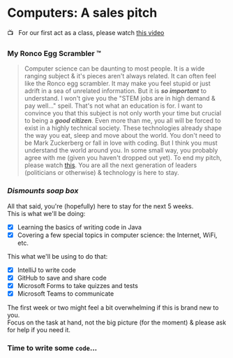 # Computers: A sales pitch
:tv: &nbsp; For our first act as a class, please watch [this video](https://youtu.be/GdonmCgg3lE)

### My Ronco Egg Scrambler&nbsp;:tm:
> Computer science can be daunting to most people. It is a wide ranging subject & it's pieces aren't always related. It can often feel like the Ronco egg scrambler.
> It may make you feel stupid or just adrift in a sea of unrelated information.
> But it is ***so important*** to understand.
> I won't give you the "STEM jobs are in high demand & pay well..." speil. That's not what an education is for. I want to convince you that this subject is not only worth your time but crucial to being a ***good citizen***. Even more than me, you all will be forced to exist in a highly technical society. These technologies
> already shape the way you eat, sleep and move about the world. You don't need to be Mark Zuckerberg or fall in love with coding. But I think you must understand 
> the world around you.  In some small way, you probably agree with me (given you haven't dropped out yet). To end my pitch, please watch [this](https://www.youtube.com/watch?v=ncbb5B85sd0). You are all the next generation of leaders (politicians or otherwise) & technology is here to stay.

### *Dismounts soap box*
All that said, you're (hopefully) here to stay for the next 5 weeks.\
This is what we'll be doing:
- [x] Learning the basics of writing code in Java
- [x] Covering a few special topics in computer science: the Internet, WiFi, etc.

This what we'll be using to do that:
- [x] IntelliJ to write code
- [x] GitHub to save and share code
- [x] Microsoft Forms to take quizzes and tests
- [x] Microsoft Teams to communicate

The first week or two might feel a bit overwhelming if this is brand new to you.\
Focus on the task at hand, not the big picture (for the moment) & please ask for help if you need it.

### Time to write some `code`...
